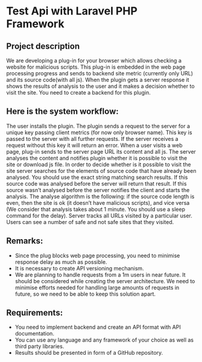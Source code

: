 # Test Api with Laravel PHP Framework

## Project description

We are developing a plug-in for your browser which allows checking a website for malicious scripts. This plug-in is embedded in the web page processing progress and sends to backend site metric (currently only URL) and its source code(with all js). When the plugin gets a server response it shows the results  of analysis to the user and it makes a decision whether to visit the site. You need to create a backend for this plugin.
 
## Here is the system workflow:
 
The user installs the plugin. The plugin sends a request to the server for a unique key passing client metrics (for now only browser name). This key is passed to the server with all further requests. If the server receives a request without this key it will return an error.
When a user visits a web page, plug-in sends to the server page URL its content and all js. The server analyses the content and notifies plugin whether it is possible to visit the site or download js file.
In order to decide whether  is it possible to visit the site server searches for the elements of source code that have already been analysed. You should use  the exact string matching  search results. If this source code was analysed before the server will return that result.
If this source wasn’t analysed before the server notifies the client and starts the analysis.
The analyse algorithm is the following: if the source code length is even, then the site is ok (it doesn’t have malicious scripts), and vice versa (We consider that analysis takes about 1 minute. You should use a sleep command for the delay).
Server tracks all URLs visited by a particular user.
Users can see a number of safe and not safe sites that they visited.
 
## Remarks:
* Since the plug blocks web page processing, you need to minimise response delay as much as possible.
* It is necessary to create API versioning mechanism.
* We are planning to handle requests from a 1m users in near future. It should be considered while creating the server architecture. We need to minimise efforts needed for handling large amounts of requests in future, so we need to be able to keep this solution apart. 
 
## Requirements:
 
* You need to implement backend and create an API format with API documentation.
* You can use any language and any framework of your choice as well as third party libraries.
* Results should be presented in form of a GitHub repository.
